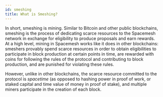 ```yaml
---
id: smeshing
title: What is Smeshing?
---
```


In short, smeshing is mining. Similar to Bitcoin and other public blockchains, smeshing is the process of dedicating scarce resources to the Spacemesh network in exchange for eligibility to produce proposals and earn rewards. At a high level, mining in Spacemesh works like it does in other blockchains: smeshers provably spend scarce resources in order to obtain eligibilities to participate in block production at certain points in time, are rewarded with coins for following the rules of the protocol and contributing to block production, and are punished for violating these rules.

However, unlike in other blockchains, the scarce resource committed to the protocol is _spacetime_ (as opposed to hashing power in proof of work, or staked capital and time value of money in proof of stake), and multiple miners participate in the creation of each block.
